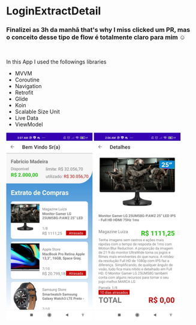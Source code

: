 # LoginExtractDetail
### Finalizei as 3h da manhã that's why I miss clicked um PR, mas o conceito desse tipo de flow é totalmente claro para mim :relaxed:
<br/>
<p>In this App I used the followings libraries</p>

* MVVM
* Coroutine
* Navigation
* Retrofit
* Glide
* Koin
* Scalable Size Unit
* Live Data
* ViewModel

 <img src="images/home.jpeg" height= 500/> <img src="images/detail.jpeg" height= 500/>
